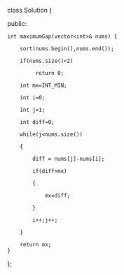 

class Solution {

public:

    int maximumGap(vector<int>& nums) {
    
        sort(nums.begin(),nums.end());
    
        if(nums.size()<2)
                          
             return 0;
                          
        int mx=INT_MIN;
                          
        int i=0;
                          
        int j=1;
                          
        int diff=0;
                          
        while(j<nums.size())
    
        {
    
            diff = nums[j]-nums[i];
    
            if(diff>mx)
    
            {
    
                mx=diff;
    
            }
    
            i++;j++;
    
        }
 
        return mx;  
    }
    
};
